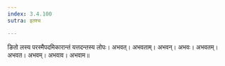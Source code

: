 ```yaml
---
index: 3.4.100
sutra: इतश्च

---
```

ङितो लस्य परस्मैपदमिकारान्तं यत्तदन्तस्य लोपः। अभवत्। अभवताम्। अभवन्। अभवः। अभवतम्। अभवत। अभवम्। अभवाव। अभवाम॥